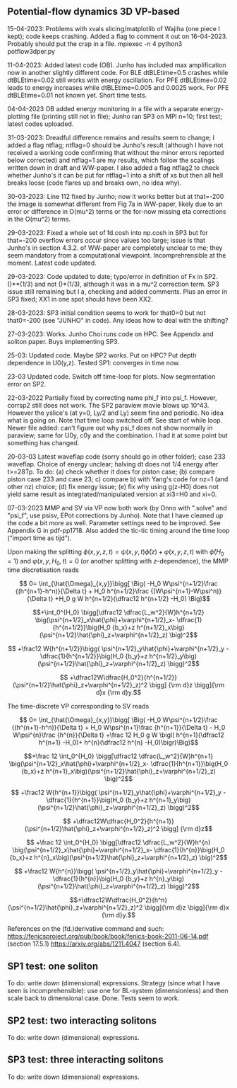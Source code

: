 ## Potential-flow dynamics 3D VP-based
15-04-2023: Problems with xvals slicing/matplotlib of Wajiha (one piece I kept); code keeps crashing. Added a flag to comment it out on 16-04-2023. Probably should put the crap in a file.
mpiexec -n 4 python3 potflow3dper.py


11-04-2023: Added latest code (OB). Junho has included max amplification now in another slightly different code. For BLE dtBLEtime=0.5 crashes while dtBLEtime=0.02 still works with energy oscillation. For PFE dtBLEtime=0.02 leads to energy increases while dtBLEtime=0.005 and 0.0025 work. For PFE dtBLEtime=0.01 not known yet. Short time tests.

04-04-2023 OB added energy monitoring in a file with a separate energy-plotting file (printing still not in file); Junho ran SP3 on MPI n=10; first test; latest codes uploaded.

31-03-2023: Dreadful difference remains and results seem to change; I added a flag ntflag; ntflag=0 should be Junho's result (although I have not received a working code confirming that without the minor errors reported below corrected) and ntflag=1 are my results, which follow the scalings written down in draft and WW-paper. I also added a flag ntflag2 to check whether Junho's it can be put for ntflag=1 into a shift of xs but then all hell breaks loose (code flares up and breaks own, no idea why).

30-03-2023: Line 112 fixed by Junho; now it works better but at that=-200 the image is somewhat different from Fig 7a in WW-paper, likely due to an error or difference in O(mu^2) terms or the for-now missing eta corrections in the O(mu^2) terms.

29-03-2023: Fixed a whole set of fd.cosh into np.cosh in SP3 but for that=-200 overflow errors occur since values too large; issue is that Junho's in section 4.3.2. of WW-paper are completely unclear to me; they seem mandatory from a computational viewpoint. Incomprehrensible at the moment. Latest code updated.

29-03-2023: Code updated to date; typo/error in definition of Fx in SP2. ()**(1/3) and not ()*(1/3), although it was in a mu^2 correction term. SP3 issue still remaining but I a, checking and added comments. Plus an error in SP3 fixed; XX1 in one spot should  have been XX2.

28-03-2023: SP3 initial condition seems to work for that0=0 but not that0=-200 (see "JUNHO" in code). Any ideas how to deal with the shifting?

27-03-2023: Works. Junho Choi runs code on HPC. See Appendix and soliton paper. Buys implementing SP3.

25-03: Updated code. Maybe SP2 works. Put on HPC? Put depth dependence in U0(y,z). Tested SP1: converges in time now.

23-03 Updated code. Switch off time-loop for plots. Now segmentation error on SP2.

22-03-2022 Partially fixed by correcting name phi_f into psi_f. However, corrsp2 still does not work. The SP2 paraview movie blows up 10^43. However the yslice's (at y=0, Ly/2 and Ly) seem fine and periodic. No idea what is going on. Note that time loop switched off. See start of while loop.
Newer file added: can't figure out why psi_f does not show normally in paraview; same for U0y, c0y and the combination. I had it at some point but something has changed.

20-03-03 Latest waveflap code (sorry should go in other folder); case 233 waveflap. Choice of energy unclear; halving dt does not 1/4 energy after t>=28Tp. To do: (a) check whether it does for piston case; (b) compare piston case 233 and case 23; c) compare b) with Yang's code for nz=1 (and other nz) choice;  (d) fix energy issue; (e) fix why using g(z-H0) does not yield same result as integrated/manipulated version at xi3=H0 and xi=0.
 
07-03-2023 MMP and SV via VP now both work (by Onno with ".solve" and "psi_f", use psisv, EPot corrections by Junho). Note that I have cleaned up the code a bit more as well. Parameter settings need to be improved. See Appendix G in pdf-pp1718.  Also added the tic-tic timing around the time loop ("import time as tijd").

Upon making the splitting $\phi(x,y,z,t)=\psi(x,y,t)\hat{\phi}(z)+\varphi(x,y,z,t)$ with $\hat{\phi}(H_0=1)$ and $\varphi(x,y,H_0,t)=0$ (or another splitting with $z$-dependence), the MMP time discretisation reads

$$ 0=  \int_{\hat{\Omega}_{x,y}}\bigg[ \Big( -H_0 W\psi^{n+1/2}\frac {(h^{n+1}-h^n)}{\Delta t}  + H_0 h^{n+1/2}\frac {(W\psi^{n+1}-W\psi^n)}{\Delta t} +H_0 g W h^{n+1/2}(\dfrac12 h^{n+1/2} -H_0) \Big)$$

$$+\int_0^{H_0} \bigg[\dfrac12 \dfrac{L_w^2}{W}h^{n+1/2} \big(\psi^{n+1/2}_x\hat{\phi}+\varphi^{n+1/2}_x- \dfrac{1}{h^{n+1/2}}\big(H_0 {b_x}+z h^{n+1/2}_x\big)(\psi^{n+1/2}\hat{\phi}_z+\varphi^{n+1/2}_z) \big)^2$$

$$ +\frac12 W{h^{n+1/2}}\bigg( \psi^{n+1/2}_y\hat{\phi}+\varphi^{n+1/2}_y -\dfrac{1}{h^{n+1/2}}\big(H_0 {b_y}+z h^{n+1/2}_y\big)(\psi^{n+1/2}\hat{\phi}_z+\varphi^{n+1/2}_z) \bigg)^2$$

$$ +\dfrac12W\dfrac{H_0^2}{h^{n+1/2}}(\psi^{n+1/2}\hat{\phi}_z+\varphi^{n+1/2}_z)^2 \bigg] {\rm d}z \bigg]{\rm d}x {\rm d}y.$$

The time-discrete VP corresponding to SV reads

$$ 0=  \int_{\hat{\Omega}_{x,y}}\bigg[
\Big( -H_0 W\psi^{n+1/2}\frac {(h^{n+1}-h^n)}{\Delta t} + H_0 W\psi^{n+1}\frac {h^{n+1}}{\Delta t} - H_0 W\psi^{n}\frac {h^{n}}{\Delta t} +\frac 12 H_0 g W \bigl(
h^{n+1}(\dfrac12 h^{n+1} -H_0)+ h^{n}(\dfrac12 h^{n} -H_0)\bigr)\Big)$$

$$+\frac 12 \int_0^{H_0} \bigg[\dfrac12 \dfrac{L_w^2}{W}h^{n+1}
\big(\psi^{n+1/2}_x\hat{\phi}+\varphi^{n+1/2}_x- \dfrac{1}{h^{n+1}}\big(H_0 {b_x}+z h^{n+1}_x\big)(\psi^{n+1/2}\hat{\phi}_z+\varphi^{n+1/2}_z) \big)^2$$

$$ +\frac12 W{h^{n+1}}\bigg(
\psi^{n+1/2}_y\hat{\phi}+\varphi^{n+1/2}_y -\dfrac{1}{h^{n+1}}\big(H_0 {b_y}+z h^{n+1}_y\big)(\psi^{n+1/2}\hat{\phi}_z+\varphi^{n+1/2}_z) \bigg)^2$$

$$ +\dfrac12W\dfrac{H_0^2}{h^{n+1}}(\psi^{n+1/2}\hat{\phi}_z+\varphi^{n+1/2}_z)^2 \bigg] {\rm d}z$$

$$ +\frac 12 \int_0^{H_0} \bigg[\dfrac12 \dfrac{L_w^2}{W}h^{n}
\big(\psi^{n+1/2}_x\hat{\phi}+\varphi^{n+1/2}_x- \dfrac{1}{h^{n}}\big(H_0 {b_x}+z h^{n}_x\big)(\psi^{n+1/2}\hat{\phi}_z+\varphi^{n+1/2}_z) \big)^2$$

$$ +\frac12 W{h^{n}}\bigg(
\psi^{n+1/2}_y\hat{\phi}+\varphi^{n+1/2}_y -\dfrac{1}{h^{n}}\big(H_0 {b_y}+z h^{n}_y\big)(\psi^{n+1/2}\hat{\phi}_z+\varphi^{n+1/2}_z) \bigg)^2$$

$$+\dfrac12W\dfrac{H_0^2}{h^n}(\psi^{n+1/2}\hat{\phi}_z+\varphi^{n+1/2}_z)^2 \bigg]{\rm d}z
\bigg]{\rm d}x {\rm d}y.$$

References on the (fd.)derivative command and such: https://fenicsproject.org/pub/book/book/fenics-book-2011-06-14.pdf (section 17.5.1) https://arxiv.org/abs/1211.4047 (section 6.4).

## SP1 test: one soliton

To do: write down (dimensional) expressions. Strategy (since what I have seen is incomprehensible): use one for BL-system (dimensionless) and then scale back to dimensional case. Done. Tests seem to work.

## SP2 test: two interacting solitons

To do: write down (dimensional) expressions.

## SP3 test: three interacting solitons

To do: write down (dimensional) expressions.


